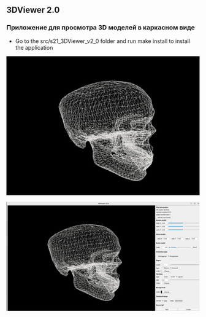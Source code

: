 ## 3DViewer 2.0

###  Приложение для просмотра 3D моделей в каркасном виде

* Go to the src/s21_3DViewer_v2_0 folder and run make install to install the application

![](images/skull)

![](images/skull.png)